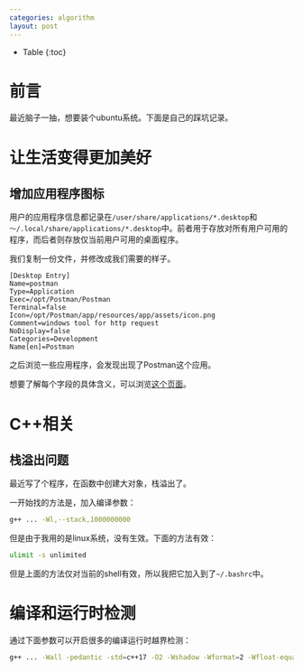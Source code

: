 ```yaml
---
categories: algorithm
layout: post
---
```


- Table
{:toc}

# 前言

最近脑子一抽，想要装个ubuntu系统。下面是自己的踩坑记录。

# 让生活变得更加美好

## 增加应用程序图标

用户的应用程序信息都记录在`/user/share/applications/*.desktop`和`～/.local/share/applications/*.desktop`中。前者用于存放对所有用户可用的程序，而后者则存放仅当前用户可用的桌面程序。

我们复制一份文件，并修改成我们需要的样子。

```properties
[Desktop Entry]
Name=postman
Type=Application
Exec=/opt/Postman/Postman
Terminal=false
Icon=/opt/Postman/app/resources/app/assets/icon.png
Comment=windows tool for http request
NoDisplay=false
Categories=Development
Name[en]=Postman
```

之后浏览一些应用程序，会发现出现了Postman这个应用。

想要了解每个字段的具体含义，可以浏览[这个页面](https://specifications.freedesktop.org/desktop-entry-spec/latest/ar01s06.html)。

# C++相关

## 栈溢出问题

最近写了个程序，在函数中创建大对象，栈溢出了。

一开始找的方法是，加入编译参数：

```sh
g++ ... -Wl,--stack,1000000000
```

但是由于我用的是linux系统，没有生效。下面的方法有效：

```sh
ulimit -s unlimited
```

但是上面的方法仅对当前的shell有效，所以我把它加入到了`~/.bashrc`中。

# 编译和运行时检测

通过下面参数可以开启很多的编译运行时越界检测：

```sh
g++ ... -Wall -pedantic -std=c++17 -O2 -Wshadow -Wformat=2 -Wfloat-equal -Wconversion -Wlogical-op -Wshift-overflow=2 -Wduplicated-cond -Wcast-qual -Wcast-align -D_GLIBCXX_DEBUG -D_GLIBCXX_DEBUG_PEDANTIC -D_FORTIFY_SOURCE=2 -fsanitize=address  -fno-sanitize-recover -fstack-protector -fsanitize=undefined
```